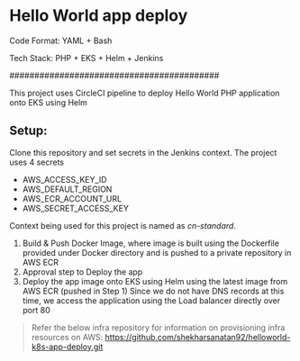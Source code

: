 # Hello World app deploy

Code Format: YAML + Bash

Tech Stack: PHP + EKS + Helm + Jenkins

##########################################

This project uses CircleCI pipeline to deploy Hello World PHP application onto EKS using Helm

## Setup:
Clone this repository and set secrets in the Jenkins context. The project uses 4 secrets
- AWS_ACCESS_KEY_ID
- AWS_DEFAULT_REGION
- AWS_ECR_ACCOUNT_URL
- AWS_SECRET_ACCESS_KEY

Context being used for this project is named as *cn-standard*.

1. Build & Push Docker Image, where image is built using the Dockerfile provided under Docker directory and is pushed to a private repository in AWS ECR
2. Approval step to Deploy the app
3. Deploy the app image onto EKS using Helm using the latest image from AWS ECR (pushed in Step 1)
Since we do not have DNS records at this time, we access the application using the Load balancer directly over port 80

> Refer the below infra repository for information on provisioning infra resources on AWS: https://github.com/shekharsanatan92/helloworld-k8s-app-deploy.git
